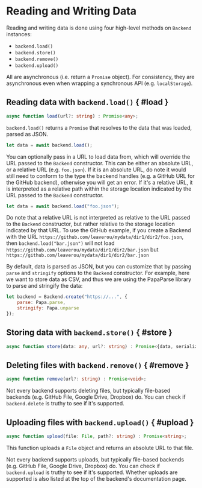 # Reading and Writing Data

Reading and writing data is done using four high-level methods on `Backend` instances:

- `backend.load()`
- `backend.store()`
- `backend.remove()`
- `backend.upload()`

All are asynchronous (i.e. return a `Promise` object).
For consistency, they are asynchronous even when wrapping a synchronous API (e.g. `localStorage`).


## Reading data with `backend.load()` { #load }

```ts
async function load(url?: string) : Promise<any>;
```

`backend.load()` returns a `Promise` that resolves to the data that was loaded, parsed as JSON.

```js
let data = await backend.load();
```

You can optionally pass in a URL to load data from, which will override the URL passed to the `Backend` constructor.
This can be either an absolute URL, or a relative URL (e.g. `foo.json`).
If it is an absolute URL, do note it would still need to conform to the type the backend handles (e.g. a GitHub URL for the GitHub backend),
otherwise you will get an error.
If it's a relative URL, it is interpreted as a relative path within the storage location indicated by the URL passed to the `Backend` constructor.

```js
let data = await backend.load("foo.json");
```

<div class=warning>

Do note that a relative URL is not interpreted as relative to the URL passed to the `Backend` constructor,
but rather relative to the storage location indicated by that URL.
To use the GitHub example, if you create a Backend with the URL `https://github.com/leaverou/mydata/dir1/dir2/foo.json`,
then `backend.load("bar.json")` will not load `https://github.com/leaverou/mydata/dir1/dir2/bar.json`
but `https://github.com/leaverou/mydata/dir1/dir2/bar.json`

</div>

By default, data is parsed as JSON, but you can customize that by passing `parse` and `stringify` options to the `Backend` constructor.
For example, here we want to store data as CSV,
and thus we are using the PapaParse library to parse and stringify the data:

```js
let backend = Backend.create("https://...", {
	parse: Papa.parse,
	stringify: Papa.unparse
});
```

## Storing data with `backend.store()` { #store }

```ts
async function store(data: any, url?: string) : Promise<{data, serialized, fileInfo}>;
```

## Deleting files with `backend.remove()` { #remove }

```ts
async function remove(url?: string) : Promise<void>;
```

Not every backend supports deleting files, but typically file-based backends (e.g. GitHub File, Google Drive, Dropbox) do.
You can check if `backend.delete` is truthy to see if it's supported.

## Uploading files with `backend.upload()` { #upload }

```ts
async function upload(file: File, path?: string) : Promise<string>;
```

This function uploads a `File` object and returns an absolute URL to that file.

Not every backend supports uploads, but typically file-based backends (e.g. GitHub File, Google Drive, Dropbox) do.
You can check if `backend.upload` is truthy to see if it's supported.
Whether uploads are supported is also listed at the top of the backend's documentation page.